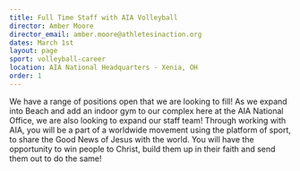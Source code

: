 ```yaml
---
title: Full Time Staff with AIA Volleyball
director: Amber Moore
director_email: amber.moore@athletesinaction.org
dates: March 1st
layout: page
sport: volleyball-career
location: AIA National Headquarters - Xenia, OH
order: 1
---
```

We have a range of positions open that we are looking to fill! As we expand into Beach and add an indoor gym to our complex here at the AIA National Office, we are also looking to expand our staff team! Through working with AIA, you will be a part of a worldwide movement using the platform of sport, to share the Good News of Jesus with the world. You will have the opportunity to win people to Christ, build them up in their faith and send them out to do the same! 